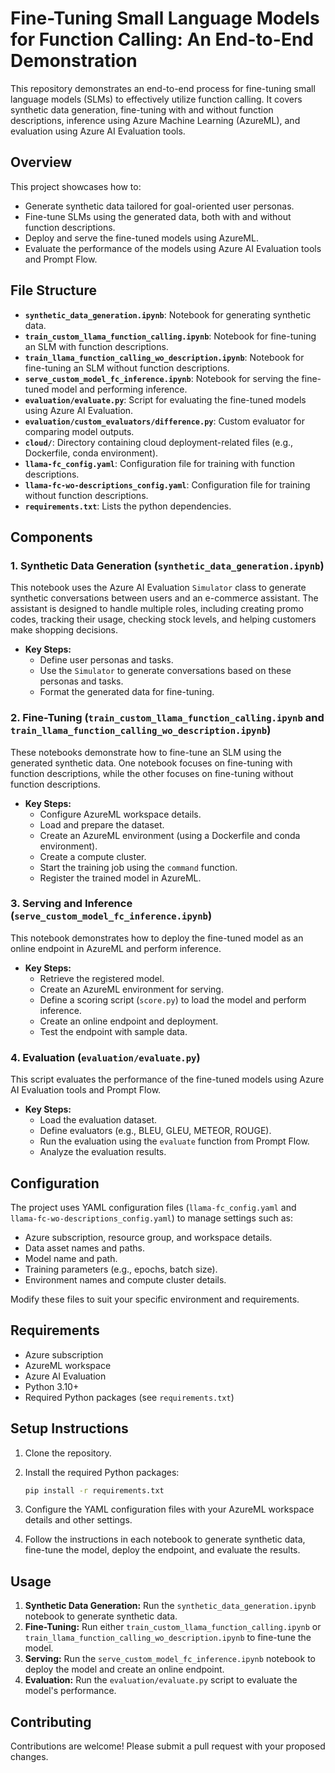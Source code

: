 # Fine-Tuning Small Language Models for Function Calling: An End-to-End Demonstration

This repository demonstrates an end-to-end process for fine-tuning small language models (SLMs) to effectively utilize function calling. It covers synthetic data generation, fine-tuning with and without function descriptions, inference using Azure Machine Learning (AzureML), and evaluation using Azure AI Evaluation tools.

## Overview

This project showcases how to:

*   Generate synthetic data tailored for goal-oriented user personas.
*   Fine-tune SLMs using the generated data, both with and without function descriptions.
*   Deploy and serve the fine-tuned models using AzureML.
*   Evaluate the performance of the models using Azure AI Evaluation tools and Prompt Flow.

## File Structure

*   **`synthetic_data_generation.ipynb`**: Notebook for generating synthetic data.
*   **`train_custom_llama_function_calling.ipynb`**: Notebook for fine-tuning an SLM with function descriptions.
*   **`train_llama_function_calling_wo_description.ipynb`**: Notebook for fine-tuning an SLM without function descriptions.
*   **`serve_custom_model_fc_inference.ipynb`**: Notebook for serving the fine-tuned model and performing inference.
*   **`evaluation/evaluate.py`**: Script for evaluating the fine-tuned models using Azure AI Evaluation.
*   **`evaluation/custom_evaluators/difference.py`**: Custom evaluator for comparing model outputs.
*   **`cloud/`**: Directory containing cloud deployment-related files (e.g., Dockerfile, conda environment).
*   **`llama-fc_config.yaml`**: Configuration file for training with function descriptions.
*   **`llama-fc-wo-descriptions_config.yaml`**: Configuration file for training without function descriptions.
*   **`requirements.txt`**: Lists the python dependencies.

## Components

### 1. Synthetic Data Generation (`synthetic_data_generation.ipynb`)

This notebook uses the Azure AI Evaluation `Simulator` class to generate synthetic conversations between users and an e-commerce assistant. The assistant is designed to handle multiple roles, including creating promo codes, tracking their usage, checking stock levels, and helping customers make shopping decisions.

*   **Key Steps:**
    *   Define user personas and tasks.
    *   Use the `Simulator` to generate conversations based on these personas and tasks.
    *   Format the generated data for fine-tuning.

### 2. Fine-Tuning (`train_custom_llama_function_calling.ipynb` and `train_llama_function_calling_wo_description.ipynb`)

These notebooks demonstrate how to fine-tune an SLM using the generated synthetic data. One notebook focuses on fine-tuning with function descriptions, while the other focuses on fine-tuning without function descriptions.

*   **Key Steps:**
    *   Configure AzureML workspace details.
    *   Load and prepare the dataset.
    *   Create an AzureML environment (using a Dockerfile and conda environment).
    *   Create a compute cluster.
    *   Start the training job using the `command` function.
    *   Register the trained model in AzureML.

### 3. Serving and Inference (`serve_custom_model_fc_inference.ipynb`)

This notebook demonstrates how to deploy the fine-tuned model as an online endpoint in AzureML and perform inference.

*   **Key Steps:**
    *   Retrieve the registered model.
    *   Create an AzureML environment for serving.
    *   Define a scoring script (`score.py`) to load the model and perform inference.
    *   Create an online endpoint and deployment.
    *   Test the endpoint with sample data.

### 4. Evaluation (`evaluation/evaluate.py`)

This script evaluates the performance of the fine-tuned models using Azure AI Evaluation tools and Prompt Flow.

*   **Key Steps:**
    *   Load the evaluation dataset.
    *   Define evaluators (e.g., BLEU, GLEU, METEOR, ROUGE).
    *   Run the evaluation using the `evaluate` function from Prompt Flow.
    *   Analyze the evaluation results.

## Configuration

The project uses YAML configuration files (`llama-fc_config.yaml` and `llama-fc-wo-descriptions_config.yaml`) to manage settings such as:

*   Azure subscription, resource group, and workspace details.
*   Data asset names and paths.
*   Model name and path.
*   Training parameters (e.g., epochs, batch size).
*   Environment names and compute cluster details.

Modify these files to suit your specific environment and requirements.

## Requirements

*   Azure subscription
*   AzureML workspace
*   Azure AI Evaluation
*   Python 3.10+
*   Required Python packages (see `requirements.txt`)

## Setup Instructions

1.  Clone the repository.
2.  Install the required Python packages:

    ```bash
    pip install -r requirements.txt
    ```

3.  Configure the YAML configuration files with your AzureML workspace details and other settings.
4.  Follow the instructions in each notebook to generate synthetic data, fine-tune the model, deploy the endpoint, and evaluate the results.

## Usage

1.  **Synthetic Data Generation:** Run the `synthetic_data_generation.ipynb` notebook to generate synthetic data.
2.  **Fine-Tuning:** Run either `train_custom_llama_function_calling.ipynb` or `train_llama_function_calling_wo_description.ipynb` to fine-tune the model.
3.  **Serving:** Run the `serve_custom_model_fc_inference.ipynb` notebook to deploy the model and create an online endpoint.
4.  **Evaluation:** Run the `evaluation/evaluate.py` script to evaluate the model's performance.

## Contributing

Contributions are welcome! Please submit a pull request with your proposed changes.